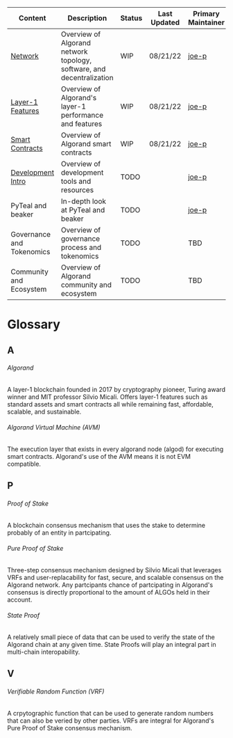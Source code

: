 | Content | Description | Status | Last Updated | Primary Maintainer |
| ------ | ----------- | ------ | ------------- | ---------- |
| [Network](en-US/network.md) | Overview of Algorand network topology, software, and decentralization | WIP | 08/21/22 | [joe-p](https://github.com/joe-p) |
| [Layer-1 Features](en-US/layer_1.md) | Overview of Algorand's layer-1 performance and features | WIP | 08/21/22 | [joe-p](https://github.com/joe-p) |
| [Smart Contracts](en-US/smart_contracts.md) | Overview of Algorand smart contracts | WIP | 08/21/22 | [joe-p](https://github.com/joe-p) |
| [Development Intro](en-US/dev_intro.md) | Overview of development tools and resources | TODO |  | [joe-p](https://github.com/joe-p) |
| PyTeal and beaker | In-depth look at PyTeal and beaker | TODO |  | [joe-p](https://github.com/joe-p) |
| Governance and Tokenomics | Overview of governance process and tokenomics | TODO | | TBD |
| Community and Ecosystem | Overview of Algorand community and ecosystem | TODO | | TBD |

# Glossary

## A

###### Algorand
A layer-1 blockchain founded in 2017 by cryptography pioneer, Turing award winner and MIT professor Silvio Micali. Offers layer-1 features such as standard assets and smart contracts all while remaining fast, affordable, scalable, and sustainable.

###### Algorand Virtual Machine (AVM)
The execution layer that exists in every algorand node (algod) for executing smart contracts. Algorand's use of the AVM means it is not EVM compatible. 

## P
###### Proof of Stake
A blockchain consensus mechanism that uses the stake to determine probably of an entity in partcipating.

###### Pure Proof of Stake
Three-step consensus mechanism designed by Silvio Micali that leverages VRFs and user-replacability for fast, secure, and scalable consensus on the Algorand network. Any partcipants chance of partcipating in Algorand's consensus is directly proportional to the amount of ALGOs held in their account.

###### State Proof
A relatively small piece of data that can be used to verify the state of the Algorand chain at any given time. State Proofs will play an integral part in multi-chain interopability. 

## V
###### Verifiable Random Function (VRF)
A crpytographic function that can be used to generate random numbers that can also be veried by other parties. VRFs are integral for Algorand's Pure Proof of Stake consensus mechanism. 
